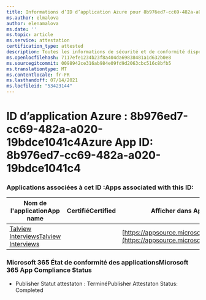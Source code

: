 ```yaml
---
title: Informations d’ID d’application Azure pour 8b976ed7-cc69-482a-a020-19bdce1041c4
ms.author: elmalova
author: elenamalova
ms.date: ''
ms.topic: article
ms.service: attestation
certification_type: attested
description: Toutes les informations de sécurité et de conformité disponibles pour 8b976ed7-cc69-482a-a020-19bdce1041c4.
ms.openlocfilehash: 7117efe1234b23f8a404da69838481a1d632b0e8
ms.sourcegitcommit: 0098942ce316ab984e09fd9d2063cbc516c8bfb5
ms.translationtype: MT
ms.contentlocale: fr-FR
ms.lasthandoff: 07/14/2021
ms.locfileid: "53423144"
---
```

# <a name="azure-app-id-8b976ed7-cc69-482a-a020-19bdce1041c4"></a><span data-ttu-id="628b0-103">ID d’application Azure : 8b976ed7-cc69-482a-a020-19bdce1041c4</span><span class="sxs-lookup"><span data-stu-id="628b0-103">Azure App ID: 8b976ed7-cc69-482a-a020-19bdce1041c4</span></span>


### <a name="apps-associated-with-this-id"></a><span data-ttu-id="628b0-104">Applications associées à cet ID :</span><span class="sxs-lookup"><span data-stu-id="628b0-104">Apps associated with this ID:</span></span>
| <span data-ttu-id="628b0-105">**Nom de l'application**</span><span class="sxs-lookup"><span data-stu-id="628b0-105">**App name**</span></span> | <span data-ttu-id="628b0-106">**Certifié**</span><span class="sxs-lookup"><span data-stu-id="628b0-106">**Certified**</span></span> | <span data-ttu-id="628b0-107">**Afficher dans AppSource**</span><span class="sxs-lookup"><span data-stu-id="628b0-107">**View in AppSource**</span></span> |
|-|-|-|
| [<span data-ttu-id="628b0-108">Talview Interviews</span><span class="sxs-lookup"><span data-stu-id="628b0-108">Talview Interviews</span></span>](https://docs.microsoft.com/en-us/microsoft-365-app-certification/forward/WA200002437) |  | [https://appsource.microsoft.com/product/office/WA200002437](https://appsource.microsoft.com/product/office/WA200002437) |

### <a name="microsoft-365-app-compliance-status"></a><span data-ttu-id="628b0-109">Microsoft 365 État de conformité des applications</span><span class="sxs-lookup"><span data-stu-id="628b0-109">Microsoft 365 App Compliance Status</span></span>
- <span data-ttu-id="628b0-110">Publisher Statut attestaton : Terminé</span><span class="sxs-lookup"><span data-stu-id="628b0-110">Publisher Attestaton Status: Completed</span></span>
